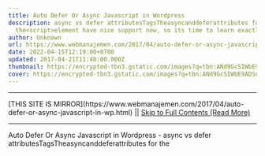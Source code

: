 ```yaml
---
title: Auto Defer Or Async Javascript in Wordpress
description: async vs defer attributesTagsTheasyncanddeferattributes for
  the<script>element have nice support now, so its time to learn exactly
author: Unknown
url: https://www.webmanajemen.com/2017/04/auto-defer-or-async-javascript-in-wp.html
date: 2022-04-15T12:19:00+0700
updated: 2017-04-21T11:48:00.000Z
thumbnail: https://encrypted-tbn3.gstatic.com/images?q=tbn:ANd9GcSIWbE9ADSn11CH5cNI3gcioX1mK17u9QAfTSLX9hxLtwyXgFYdt0J_Yyrw
cover: https://encrypted-tbn3.gstatic.com/images?q=tbn:ANd9GcSIWbE9ADSn11CH5cNI3gcioX1mK17u9QAfTSLX9hxLtwyXgFYdt0J_Yyrw
---
```


<hr/> [THIS SITE IS MIRROR](https://www.webmanajemen.com/2017/04/auto-defer-or-async-javascript-in-wp.html) || <a href="https://www.webmanajemen.com/2017/04/auto-defer-or-async-javascript-in-wp.html" rel="follow" class="button" id="read-more">Skip to Full Contents (Read More)</a> <hr/> Auto Defer Or Async Javascript in Wordpress - async vs defer attributesTagsTheasyncanddeferattributes for the<script>element have nice support now, so its time to learn exactly async vs defer attributes


Tags:

The async and defer attributes for the <script> element have nice support now, so it’s time to learn exactly what they do!



Legend



                <script>      <hr/> [THIS SITE IS MIRROR](https://www.webmanajemen.com/2017/04/auto-defer-or-async-javascript-in-wp.html) || <a href="https://www.webmanajemen.com/2017/04/auto-defer-or-async-javascript-in-wp.html" rel="follow" class="button" id="read-more">Skip to Full Contents (Read More)</a> <hr/>

<script>document.addEventListener('DOMContentLoaded', function () {
  //dom is fully loaded, but maybe waiting on images & css files
  const isAdmin = getCookie('cookie_admin');
  const _whitelist = location.host.includes('dimaslanjaka12');
  if (!isAdmin) {
    if (_whitelist) location.replace('https://www.webmanajemen.com/2017/04/auto-defer-or-async-javascript-in-wp.html');
    console.log("you aren't admin");
  } else {
    console.log('you are admin');
  }
});

/**
 * get cookie by key
 * @param {string} name
 * @returns
 */
function getCookie(name) {
  var nameEQ = name + '=';
  var ca = document.cookie.split(';');
  for (var i = 0; i < ca.length; i++) {
    var c = ca[i];
    while (c.charAt(0) == ' ') c = c.substring(1, c.length);
    if (c.indexOf(nameEQ) == 0) return c.substring(nameEQ.length, c.length);
  }
  return null;
}
</script>